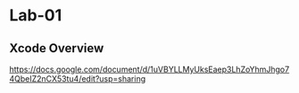 # Lab-01 

## Xcode Overview 

https://docs.google.com/document/d/1uVBYLLMyUksEaep3LhZoYhmJhgo74QbeIZ2nCX53tu4/edit?usp=sharing


